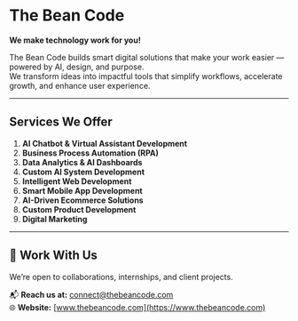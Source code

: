 # The Bean Code

**We make technology work for you!**

The Bean Code builds smart digital solutions that make your work easier — powered by AI, design, and purpose.  
We transform ideas into impactful tools that simplify workflows, accelerate growth, and enhance user experience.

---

## Services We Offer

1. **AI Chatbot & Virtual Assistant Development**  
2. **Business Process Automation (RPA)**  
3. **Data Analytics & AI Dashboards**  
4. **Custom AI System Development**  
5. **Intelligent Web Development**  
6. **Smart Mobile App Development**  
7. **AI-Driven Ecommerce Solutions**  
8. **Custom Product Development**  
9. **Digital Marketing**

---

## 💼 Work With Us

We’re open to collaborations, internships, and client projects.

📬 **Reach us at:** [connect@thebeancode.com](mailto:connect@thebeancode.com)  
🌐 **Website:** [www.thebeancode.com](https://www.thebeancode.com)
